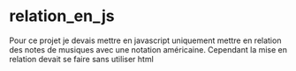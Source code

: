 # relation_en_js
Pour ce projet je devais mettre en javascript uniquement mettre en relation des notes de musiques avec une notation américaine.
Cependant la mise en relation devait se faire sans utiliser html

